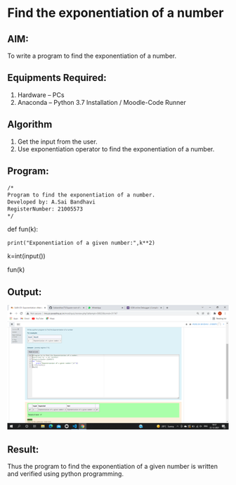 # Find the exponentiation of a number

## AIM:
To write a program to find the exponentiation of a number.

## Equipments Required:
1. Hardware – PCs
2. Anaconda – Python 3.7 Installation / Moodle-Code Runner

## Algorithm
1. Get the input from the user.
2. Use exponentiation operator to find the exponentiation of a number.

## Program:
```
/*
Program to find the exponentiation of a number.
Developed by: A.Sai Bandhavi
RegisterNumber: 21005573
*/
```
def fun(k):

    print("Exponentiation of a given number:",k**2)

k=int(input())

fun(k)


## Output:
![exponentiation of a number](https://github.com/Saibandhavi75/EXPONENTIATION/blob/main/2021-12-22%20(1).png?raw=true)


## Result:
Thus the program to find the exponentiation of a given number is written and verified using python programming.
